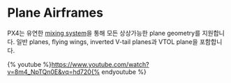 # Plane Airframes

PX4는 유연한 [mixing system](../concept/mixing.md)을 통해 모든 상상가능한 plane geometry를 지원합니다. 일반 planes, flying wings, inverted V-tail planes과 VTOL plane을 포함합니다.

{% youtube %}https://www.youtube.com/watch?v=8m4_NpTQn0E&vq=hd720{% endyoutube %}
